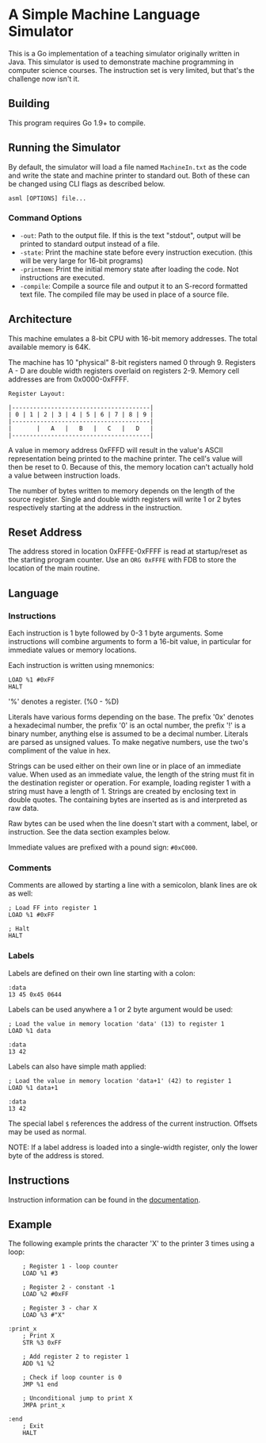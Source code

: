 # A Simple Machine Language Simulator

This is a Go implementation of a teaching simulator originally written in Java. This simulator
is used to demonstrate machine programming in computer science courses. The instruction set is very
limited, but that's the challenge now isn't it.

## Building

This program requires Go 1.9+ to compile.

## Running the Simulator

By default, the simulator will load a file named `MachineIn.txt` as the code and write the state
and machine printer to standard out. Both of these can be changed using CLI flags as described below.

`asml [OPTIONS] file...`

### Command Options

- `-out`: Path to the output file. If this is the text "stdout", output will be printed to standard output instead of a file.
- `-state`: Print the machine state before every instruction execution. (this will be very large for 16-bit programs)
- `-printmem`: Print the initial memory state after loading the code. Not instructions are executed.
- `-compile`: Compile a source file and output it to an S-record formatted text file.
The compiled file may be used in place of a source file.

## Architecture

This machine emulates a 8-bit CPU with 16-bit memory addresses. The total available memory is 64K.

The machine has 10 "physical" 8-bit registers named 0 through 9. Registers A - D are double width
registers overlaid on registers 2-9. Memory cell addresses are from 0x0000-0xFFFF.

```
Register Layout:

|---------------------------------------|
| 0 | 1 | 2 | 3 | 4 | 5 | 6 | 7 | 8 | 9 |
|---------------------------------------|
|       |   A   |   B   |   C   |   D   |
|---------------------------------------|
```

A value in memory address 0xFFFD will result in the value's ASCII representation being printed to the machine printer.
The cell's value will then be reset to 0. Because of this, the memory location can't actually hold a value
between instruction loads.

The number of bytes written to memory depends on the length of the source register. Single and double width
registers will write 1 or 2 bytes respectively starting at the address in the instruction.

## Reset Address

The address stored in location 0xFFFE-0xFFFF is read at startup/reset as the starting
program counter. Use an `ORG 0xFFFE` with FDB to store the location of the main routine.

## Language

### Instructions

Each instruction is 1 byte followed by 0-3 1 byte arguments. Some instructions will combine arguments to form
a 16-bit value, in particular for immediate values or memory locations.

Each instruction is written using mnemonics:

```
LOAD %1 #0xFF
HALT
```

'%' denotes a register. (%0 - %D)

Literals have various forms depending on the base. The prefix '0x' denotes a hexadecimal number, the prefix
'0' is an octal number, the prefix '!' is a binary number, anything else is assumed to be a decimal number.
Literals are parsed as unsigned values. To make negative numbers, use the two's compliment of the value in hex.

Strings can be used either on their own line or in place of an immediate value. When used as an immediate value,
the length of the string must fit in the destination register or operation. For example, loading register 1 with
a string must have a length of 1. Strings are created by enclosing text in double quotes. The containing bytes
are inserted as is and interpreted as raw data.

Raw bytes can be used when the line doesn't start with a comment, label, or instruction.
See the data section examples below.

Immediate values are prefixed with a pound sign: `#0xC000`.

### Comments

Comments are allowed by starting a line with a semicolon, blank lines are ok as well:

```
; Load FF into register 1
LOAD %1 #0xFF

; Halt
HALT
```

### Labels

Labels are defined on their own line starting with a colon:

```
:data
13 45 0x45 0644
```

Labels can be used anywhere a 1 or 2 byte argument would be used:

```
; Load the value in memory location 'data' (13) to register 1
LOAD %1 data

:data
13 42
```

Labels can also have simple math applied:

```
; Load the value in memory location 'data+1' (42) to register 1
LOAD %1 data+1

:data
13 42
```

The special label `$` references the address of the current instruction. Offsets may be used as normal.

NOTE: If a label address is loaded into a single-width register, only the lower byte of the address
is stored.

## Instructions

Instruction information can be found in the [documentation](docs/instructions.md).

## Example

The following example prints the character 'X' to the printer 3 times using a loop:

```
    ; Register 1 - loop counter
    LOAD %1 #3

    ; Register 2 - constant -1
    LOAD %2 #0xFF

    ; Register 3 - char X
    LOAD %3 #"X"

:print_x
    ; Print X
    STR %3 0xFF

    ; Add register 2 to register 1
    ADD %1 %2

    ; Check if loop counter is 0
    JMP %1 end

    ; Unconditional jump to print X
    JMPA print_x

:end
    ; Exit
    HALT
```
